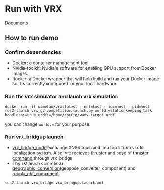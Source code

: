 # Run with VRX
[Documents](https://github.com/osrf/vrx/wiki/tutorials)

## How to run demo
### Confirm dependencies
- Docker: a container management tool
- Nvidia-toolkit: Nvidia's software for enabling GPU support from Docker images.
- Rocker: a Docker wrapper that will help build and run your Docker image so it is correctly configured for your local hardware.
  
### Run the vrx simulator and lauch vrx simulation
```
docker run -it wamvtan/vrx:latest --net=host --ipc=host --pid=host ros2 launch vrx_gz competition.launch.py world:=stationkeeping_task headless:=true urdf:=/home/config/wamv_target.urdf
```
you can change ```world:=``` for your purpose.

### Run vrx_bridgup launch
- [vrx_bridge_node](https://github.com/OUXT-Polaris/vrx_bridge) exchange GNSS topic and Imu topic from vrx to localization system.
Also, vrx recieves [thruster and pose of thruster command](https://github.com/osrf/vrx/wiki/custom_thrusters_tutorial) through vrx_bridge 
- The ekf.lauch commands [geographic_conversion](https://github.com/OUXT-Polaris/geographic_conversion)(geopose_converter_component) and [robotx_ekf_component](https://github.com/OUXT-Polaris/robotx_ekf).   

```
ros2 launch vrx_bridge vrx_bringup.launch.xml
```
